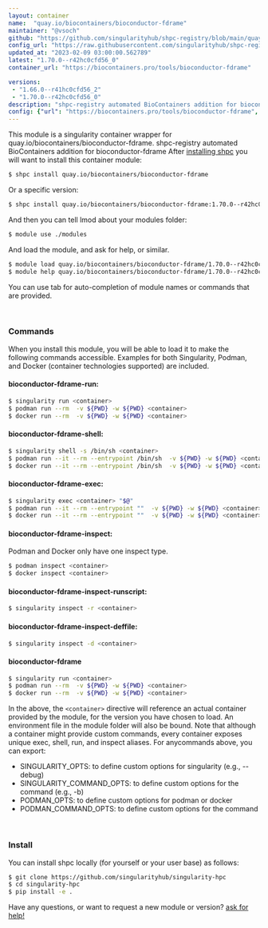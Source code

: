 ```yaml
---
layout: container
name:  "quay.io/biocontainers/bioconductor-fdrame"
maintainer: "@vsoch"
github: "https://github.com/singularityhub/shpc-registry/blob/main/quay.io/biocontainers/bioconductor-fdrame/container.yaml"
config_url: "https://raw.githubusercontent.com/singularityhub/shpc-registry/main/quay.io/biocontainers/bioconductor-fdrame/container.yaml"
updated_at: "2023-02-09 03:00:00.562789"
latest: "1.70.0--r42hc0cfd56_0"
container_url: "https://biocontainers.pro/tools/bioconductor-fdrame"

versions:
 - "1.66.0--r41hc0cfd56_2"
 - "1.70.0--r42hc0cfd56_0"
description: "shpc-registry automated BioContainers addition for bioconductor-fdrame"
config: {"url": "https://biocontainers.pro/tools/bioconductor-fdrame", "maintainer": "@vsoch", "description": "shpc-registry automated BioContainers addition for bioconductor-fdrame", "latest": {"1.70.0--r42hc0cfd56_0": "sha256:605530d62f299f7038896709cf76176daf031cb31348264c76455bd4b5796f07"}, "tags": {"1.66.0--r41hc0cfd56_2": "sha256:d794d14fe3eb4ffb17e694ce1c96f9758a4fe0628a2b4afb37b31e9347a75a80", "1.70.0--r42hc0cfd56_0": "sha256:605530d62f299f7038896709cf76176daf031cb31348264c76455bd4b5796f07"}, "docker": "quay.io/biocontainers/bioconductor-fdrame"}
---
```


This module is a singularity container wrapper for quay.io/biocontainers/bioconductor-fdrame.
shpc-registry automated BioContainers addition for bioconductor-fdrame
After [installing shpc](#install) you will want to install this container module:


```bash
$ shpc install quay.io/biocontainers/bioconductor-fdrame
```

Or a specific version:

```bash
$ shpc install quay.io/biocontainers/bioconductor-fdrame:1.70.0--r42hc0cfd56_0
```

And then you can tell lmod about your modules folder:

```bash
$ module use ./modules
```

And load the module, and ask for help, or similar.

```bash
$ module load quay.io/biocontainers/bioconductor-fdrame/1.70.0--r42hc0cfd56_0
$ module help quay.io/biocontainers/bioconductor-fdrame/1.70.0--r42hc0cfd56_0
```

You can use tab for auto-completion of module names or commands that are provided.

<br>

### Commands

When you install this module, you will be able to load it to make the following commands accessible.
Examples for both Singularity, Podman, and Docker (container technologies supported) are included.

#### bioconductor-fdrame-run:

```bash
$ singularity run <container>
$ podman run --rm  -v ${PWD} -w ${PWD} <container>
$ docker run --rm  -v ${PWD} -w ${PWD} <container>
```

#### bioconductor-fdrame-shell:

```bash
$ singularity shell -s /bin/sh <container>
$ podman run --it --rm --entrypoint /bin/sh  -v ${PWD} -w ${PWD} <container>
$ docker run --it --rm --entrypoint /bin/sh  -v ${PWD} -w ${PWD} <container>
```

#### bioconductor-fdrame-exec:

```bash
$ singularity exec <container> "$@"
$ podman run --it --rm --entrypoint ""  -v ${PWD} -w ${PWD} <container> "$@"
$ docker run --it --rm --entrypoint ""  -v ${PWD} -w ${PWD} <container> "$@"
```

#### bioconductor-fdrame-inspect:

Podman and Docker only have one inspect type.

```bash
$ podman inspect <container>
$ docker inspect <container>
```

#### bioconductor-fdrame-inspect-runscript:

```bash
$ singularity inspect -r <container>
```

#### bioconductor-fdrame-inspect-deffile:

```bash
$ singularity inspect -d <container>
```



#### bioconductor-fdrame

```bash
$ singularity run <container>
$ podman run --rm  -v ${PWD} -w ${PWD} <container>
$ docker run --rm  -v ${PWD} -w ${PWD} <container>
```


In the above, the `<container>` directive will reference an actual container provided
by the module, for the version you have chosen to load. An environment file in the
module folder will also be bound. Note that although a container
might provide custom commands, every container exposes unique exec, shell, run, and
inspect aliases. For anycommands above, you can export:

 - SINGULARITY_OPTS: to define custom options for singularity (e.g., --debug)
 - SINGULARITY_COMMAND_OPTS: to define custom options for the command (e.g., -b)
 - PODMAN_OPTS: to define custom options for podman or docker
 - PODMAN_COMMAND_OPTS: to define custom options for the command

<br>

### Install

You can install shpc locally (for yourself or your user base) as follows:

```bash
$ git clone https://github.com/singularityhub/singularity-hpc
$ cd singularity-hpc
$ pip install -e .
```

Have any questions, or want to request a new module or version? [ask for help!](https://github.com/singularityhub/singularity-hpc/issues)